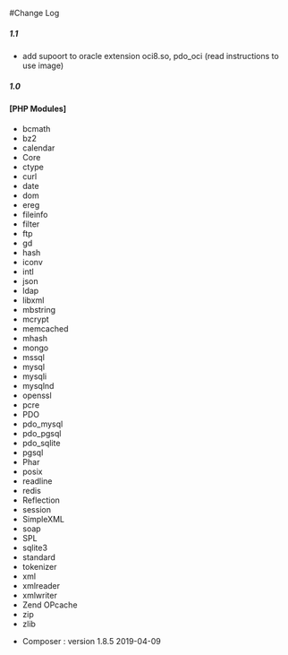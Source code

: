 #Change Log

</p>
<h5><strong>1.1</strong></h5>
<ul>
    <li>add supoort to oracle extension oci8.so, pdo_oci (read instructions to use image)</li>
</ul>

<h5><strong>1.0</strong></h5>
<h4>[PHP Modules]</h4>
<ul>
    <li>bcmath</li>
	<li>bz2</li>
	<li>calendar</li>
	<li>Core</li>
	<li>ctype</li>
	<li>curl</li>
	<li>date</li>
	<li>dom</li>
	<li>ereg</li>
	<li>fileinfo</li>
	<li>filter</li>
	<li>ftp</li>
	<li>gd</li>
	<li>hash</li>
	<li>iconv</li>
	<li>intl</li>
	<li>json</li>
	<li>ldap</li>
	<li>libxml</li>
	<li>mbstring</li>
	<li>mcrypt</li>
	<li>memcached</li>
	<li>mhash</li>
	<li>mongo</li>
	<li>mssql</li>
	<li>mysql</li>
	<li>mysqli</li>
	<li>mysqlnd</li>
	<li>openssl</li>
	<li>pcre</li>
	<li>PDO</li>
	<li>pdo_mysql</li>
	<li>pdo_pgsql</li>
	<li>pdo_sqlite</li>
	<li>pgsql</li>
	<li>Phar</li>
	<li>posix</li>
	<li>readline</li>
	<li>redis</li>
	<li>Reflection</li>
	<li>session</li>
	<li>SimpleXML</li>
	<li>soap</li>
	<li>SPL</li>
	<li>sqlite3</li>
	<li>standard</li>
	<li>tokenizer</li>
	<li>xml</li>
	<li>xmlreader</li>
	<li>xmlwriter</li>
	<li>Zend OPcache</li>
	<li>zip</li>
	<li>zlib</li>
</ul>

* Composer : version 1.8.5 2019-04-09